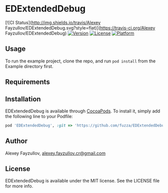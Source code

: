 # EDExtendedDebug

[![CI Status](http://img.shields.io/travis/Alexey Fayzullov/EDExtendedDebug.svg?style=flat)](https://travis-ci.org/Alexey Fayzullov/EDExtendedDebug)
[![Version](https://img.shields.io/cocoapods/v/EDExtendedDebug.svg?style=flat)](http://cocoapods.org/pods/EDExtendedDebug)
[![License](https://img.shields.io/cocoapods/l/EDExtendedDebug.svg?style=flat)](http://cocoapods.org/pods/EDExtendedDebug)
[![Platform](https://img.shields.io/cocoapods/p/EDExtendedDebug.svg?style=flat)](http://cocoapods.org/pods/EDExtendedDebug)

## Usage

To run the example project, clone the repo, and run `pod install` from the Example directory first.

## Requirements

## Installation

EDExtendedDebug is available through [CocoaPods](http://cocoapods.org). To install
it, simply add the following line to your Podfile:

```ruby
pod 'EDExtendedDebug', :git => 'https://github.com/fuzza/EDExtendedDebug.git'
```

## Author

Alexey Fayzullov, alexey.fayzullov.cr@gmail.com

## License

EDExtendedDebug is available under the MIT license. See the LICENSE file for more info.

